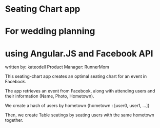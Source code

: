 # Seating Chart app
# For wedding planning
# using Angular.JS and Facebook API


written by: kateodell
Product Manager: RunnerMom

This seating-chart app creates an optimal seating chart for an event in Facebook.

The app retrieves an event from Facebook, along with attending users and their information (Name, Photo, Hometown).

We create a hash of users by hometown {hometown : [user0, user1, ...]}

Then, we create Table seatings by seating users with the same hometown together.
